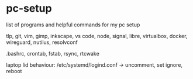 # pc-setup
list of programs and helpful commands for my pc setup

tlp, git, vim, gimp, inkscape, vs code, node, signal, libre, virtualbox, docker, wireguard, nutilus, resolvconf

.bashrc, crontab, fstab, rsync, rtcwake

laptop lid behaviour: /etc/systemd/logind.conf -> uncomment, set ignore, reboot
